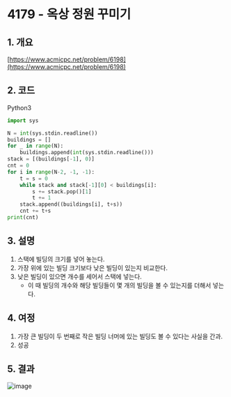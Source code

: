 # **4179 - 옥상 정원 꾸미기**

## **1. 개요**

[https://www.acmicpc.net/problem/6198](https://www.acmicpc.net/problem/6198)

## **2. 코드**

Python3
```python
import sys

N = int(sys.stdin.readline())
buildings = []
for _ in range(N):
    buildings.append(int(sys.stdin.readline()))
stack = [(buildings[-1], 0)]
cnt = 0
for i in range(N-2, -1, -1):
    t = s = 0
    while stack and stack[-1][0] < buildings[i]:
        s += stack.pop()[1]
        t += 1
    stack.append((buildings[i], t+s))
    cnt += t+s
print(cnt)
```

## **3. 설명**

1. 스택에 빌딩의 크기를 넣어 놓는다.
2. 가장 위에 있는 빌딩 크기보다 낮은 빌딩이 있는지 비교한다.
3. 낮은 빌딩이 있으면 개수를 세어서 스택에 넣는다.
    - 이 때 빌딩의 개수와 해당 빌딩들이 몇 개의 빌딩을 볼 수 있는지를 더해서 넣는다.

## **4. 여정**

1. 가장 큰 빌딩이 두 번째로 작은 빌딩 너머에 있는 빌딩도 볼 수 있다는 사실을 간과.
2. 성공

## **5. 결과**
![image](https://user-images.githubusercontent.com/41278416/88823872-8d428000-d200-11ea-99de-8ea7e713b410.png)